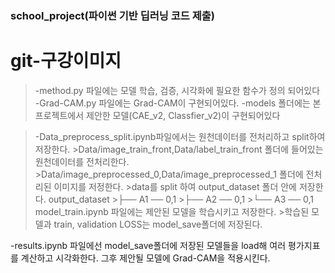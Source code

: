 ### school_project(파이썬 기반 딥러닝 코드 제출)

# git-구강이미지
  >-method.py 파일에는 모델 학습, 검증, 시각화에 필요한 함수가 정의 되어있다
  >-Grad-CAM.py 파일에는 Grad-CAM이 구현되어있다.
  >-models 폴더에는 본 프로젝트에서 제안한 모델(CAE_v2, Classfier_v2)이 구현되어있다

  >-Data_preprocess_split.ipynb파일에서는 원천데이터를 전처리하고 split하여 저장한다.
    >Data/image_train_front,Data/label_train_front 폴더에 들어있는 원천데이터를 전처리한다.
    >Data/image_preprocessed_0,Data/image_preprocessed_1 폴더에 전처리된 이미지를 저정한다.
    >data를 split 하여 output_dataset 폴더 안에 저장한다. output_dataset
                                                        >├── A1 ── 0,1
                                                        >├── A2 ── 0,1
                                                        >└── A3 ── 0,1
  >model_train.ipynb 파일에는 제안된 모델을 학습시키고 저장한다.
    >학습된 모델과 train, validation LOSS는 model_save폴더에 저장된다.

-results.ipynb 파일에선 model_save폴더에 저장된 모델들을 load해 여러 평가지표를 계산하고 시각화한다.
그후 제안될 모델에 Grad-CAM을 적용시킨다.



